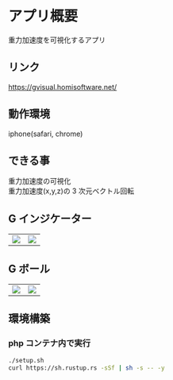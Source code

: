 # アプリ概要

重力加速度を可視化するアプリ

## リンク

https://gvisual.homisoftware.net/

## 動作環境

iphone(safari, chrome)

## できる事

重力加速度の可視化  
重力加速度(x,y,z)の 3 次元ベクトル回転

## G インジケーター

|                                                                                                                   |                                                                                                                   |
| :---------------------------------------------------------------------------------------------------------------: | :---------------------------------------------------------------------------------------------------------------: |
| <img src="https://user-images.githubusercontent.com/72111956/166178600-a957397e-cf89-47c0-84d9-ab5e1d437fd9.png"> | <img src="https://user-images.githubusercontent.com/72111956/166178790-ebe70478-27cf-4684-b2e8-700a1529a779.png"> |

## G ボール

|                                                                                                                   |                                                                                                                   |
| :---------------------------------------------------------------------------------------------------------------: | :---------------------------------------------------------------------------------------------------------------: |
| <img src="https://user-images.githubusercontent.com/72111956/166178744-db78bbb1-88bf-4114-bf97-85a5a2baedae.png"> | <img src="https://user-images.githubusercontent.com/72111956/166178799-93f5a453-0e5d-40f0-8a0b-8b269e08cf75.png"> |

## 環境構築

### php コンテナ内で実行

```sh
./setup.sh
curl https://sh.rustup.rs -sSf | sh -s -- -y
```
